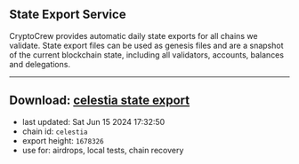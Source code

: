 ## State Export Service
CryptoCrew provides automatic daily state exports for all chains we validate. State export files can be used as genesis files and are a snapshot of the current blockchain state, including all validators, accounts, balances and delegations.

---
**Download: [celestia state export](https://dl-eu2.ccvalidators.com/SERVICE/celestia/celestia_export_1678326.json)**
---

- last updated: Sat Jun 15 2024 17:32:50
- chain id: `celestia`
- export height: `1678326`
- use for: airdrops, local tests, chain recovery
